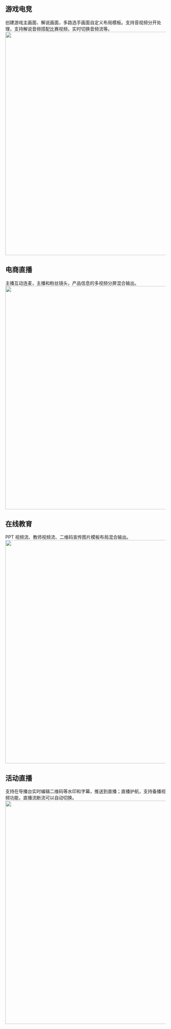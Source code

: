 ## 游戏电竞
创建游戏主画面、解说画面，多路选手画面自定义布局模板。支持音视频分开处理，支持解说音频搭配比赛视频，实时切换音频流等。
<img width="700px" src="https://main.qcloudimg.com/raw/ae550a220c204f8b08d957c4a54ae7c3.png" >

## 电商直播
主播互动连麦，主播和粉丝镜头，产品信息的多视频分屏混合输出。
<img width="700px" src="https://main.qcloudimg.com/raw/f8c1c5a021fe1c883b23d747d2fb8132.png" >

## 在线教育
PPT 视频流、教师视频流、二维码宣传图片模板布局混合输出。
<img width="700px" src="https://main.qcloudimg.com/raw/1510b6c405d1313ca953277cc59164f0.png" >


## 活动直播
支持在导播台实时编辑二维码等水印和字幕，推送到直播；直播护航，支持备播视频功能，直播流断流可以自动切换。
<img width="700px" src="https://main.qcloudimg.com/raw/fb3462bdb71e2e97353e2c7c68508e58.png" >
